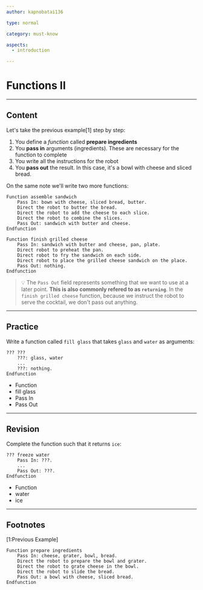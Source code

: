 ```yaml
---
author: kapnobatai136

type: normal

category: must-know

aspects:
  - introduction

---
```


# Functions II

---
## Content

Let's take the previous example[1] step by step:
1. You define a *function* called **prepare ingredients**
2. You **pass in** arguments (ingredients). These are necessary for the function to complete
3. You write all the instructions for the robot
4. You **pass out** the result. In this case, it's a bowl with cheese and sliced bread.

On the same note we'll write two more functions:

```plain-text
Function assemble sandwich
    Pass In: bown with cheese, sliced bread, butter.
    Direct the robot to butter the bread.
    Direct the robot to add the cheese to each slice.
    Direct the robot to combine the slices.
    Pass Out: sandwich with butter and cheese.
Endfunction

Function finish grilled cheese
    Pass In: sandwich with butter and cheese, pan, plate.
    Direct robot to preheat the pan.
    Direct robot to fry the sandwich on each side.
    Direct robot to place the grilled cheese sandwich on the place.
    Pass Out: nothing.
Endfunction
```

> 💡 The `Pass Out` field represents something that we want to use at a later point. **This is also commonly refered to as `returning`**. In the `finish grilled cheese` function, because we instruct the robot to serve the cocktail, we don't pass out anything.

---
## Practice

Write a function called `fill glass` that takes `glass` and `water` as arguments:

```plain-text
??? ???
    ???: glass, water
    ...
    ???: nothing.
Endfunction
```

* Function
* fill glass
* Pass In
* Pass Out

---
## Revision

Complete the function such that it returns `ice`:

```plain-text
??? freeze water
    Pass In: ???.
    ...
    Pass Out: ???.
Endfunction
```

* Function
* water
* ice

---
## Footnotes

[1:Previous Example]
```plain-text
Function prepare ingredients
    Pass In: cheese, grater, bowl, bread.
    Direct the robot to prepare the bowl and grater.
    Direct the robot to grate cheese in the bowl.
    Direct the robot to slide the bread.
    Pass Out: a bowl with cheese, sliced bread.
Endfunction
```